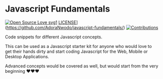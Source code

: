 # Javascript Fundamentals

[![Open Source Love svg1](https://badges.frapsoft.com/os/v1/open-source.svg?v=103)](https://github.com/AdoraNwodo/javascript-fundamentals/)
[LICENSE](https://img.shields.io/github/license/AdoraNwodo/javascript-fundamentals.svg)](https://github.com/AdoraNwodo/javascript-fundamentals/)
[![Contributions](https://img.shields.io/badge/contributions-welcome-orange.svg)](https://github.com/AdoraNwodo/javascript-fundamentals/network/members)

Code snippets for different Javascript concepts.

This can be used as a Javascript starter kit for anyone who would love to get their hands dirty and start coding Javascript for the Web, Mobile or Desktop Applications.

Advanced concepts would be covered as well, but would start from the very beginning ❤️❤️❤️
